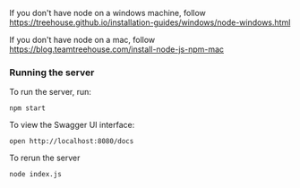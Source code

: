 If you don't have node on a windows machine, follow https://treehouse.github.io/installation-guides/windows/node-windows.html

If you don't have node on a mac, follow https://blog.teamtreehouse.com/install-node-js-npm-mac

### Running the server
To run the server, run:

```
npm start
```

To view the Swagger UI interface:

```
open http://localhost:8080/docs
```

To rerun the server

```
node index.js
```



